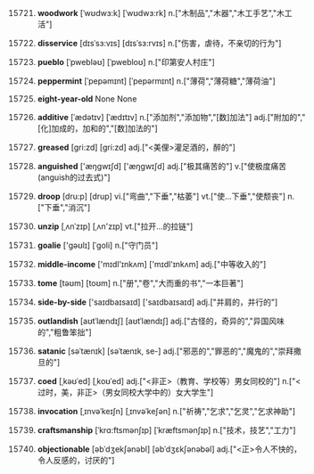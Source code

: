 15721. **woodwork**
[ˈwʊdwɜ:k]  [ˈwʊdwɜ:rk]
n.["木制品","木器","木工手艺","木工活"]  

15722. **disservice**
[dɪsˈsɜ:vɪs]  [dɪsˈsɜ:rvɪs]
n.["伤害，虐待，不亲切的行为"]  

15723. **pueblo**
[ˈpwebləʊ]  [ˈpwebloʊ]
n.["印第安人村庄"]  

15724. **peppermint**
[ˈpepəmɪnt]  [ˈpepərmɪnt]
n.["薄荷","薄荷糖","薄荷油"]  

15725. **eight-year-old**
None
None

15726. **additive**
[ˈædətɪv]  [ˈædɪtɪv]
n.["添加剂","添加物","[数]加法"]  adj.["附加的","[化]加成的，加和的","[数]加法的"]  

15727. **greased**
[gri:zd]  [gri:zd]
adj.["<美俚>灌足酒的，醉的"]  

15728. **anguished**
['æŋɡwɪʃd]  ['æŋɡwɪʃd]
adj.["极其痛苦的"]  v.["使极度痛苦(anguish的过去式)"]  

15729. **droop**
[dru:p]  [drup]
vi.["弯曲","下垂","枯萎"]  vt.["使…下垂","使颓丧"]  n.["下垂","消沉"]  

15730. **unzip**
[ˌʌnˈzɪp]  [ˌʌn'zɪp]
vt.["拉开…的拉链"]  

15731. **goalie**
['ɡəʊlɪ]  [ˈɡoli]
n.["守门员"]  

15732. **middle-income**
['mɪdl'ɪnkʌm]  ['mɪdl'ɪnkʌm]
adj.["中等收入的"]  

15733. **tome**
[təʊm]  [toʊm]
n.["册","卷","大而重的书","一本巨著"]  

15734. **side-by-side**
['saɪdbaɪsaɪd]  ['saɪdbaɪsaɪd]
adj.["并肩的，并行的"]  

15735. **outlandish**
[aʊtˈlændɪʃ]  [aʊtˈlændɪʃ]
adj.["古怪的，奇异的","异国风味的","粗鲁笨拙"]  

15736. **satanic**
[səˈtænɪk]  [səˈtænɪk, se-]
adj.["邪恶的","罪恶的","魔鬼的","崇拜撒旦的"]  

15737. **coed**
[ˌkəʊˈed]  [ˌkoʊˈed]
adj.["<非正>（教育、学校等）男女同校的"]  n.["<过时，美，非正>（男女同校大学中的）女大学生"]  

15738. **invocation**
[ˌɪnvəˈkeɪʃn]  [ˌɪnvəˈkeʃən]
n.["祈祷","乞求","乞灵","乞求神助"]  

15739. **craftsmanship**
[ˈkrɑ:ftsmənʃɪp]  [ˈkræftsmənʃɪp]
n.["技术，技艺","工力"]  

15740. **objectionable**
[əbˈdʒekʃənəbl]  [əbˈdʒɛkʃənəbəl]
adj.["<正>令人不快的，令人反感的，讨厌的"]  

